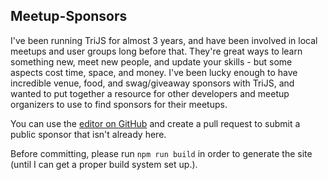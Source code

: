 ## Meetup-Sponsors

I've been running TriJS for almost 3 years, and have been involved in local meetups and user groups long before that. They're great ways to learn something new, meet new people, and update your skills - but some aspects cost time, space, and money. I've been lucky enough to have incredible venue, food, and swag/giveaway sponsors with TriJS, and wanted to put together a resource for other developers and meetup organizers to use to find sponsors for their meetups.

You can use the [editor on GitHub](https://github.com/RyannosaurusRex/meetupsponsors.github.io/edit/master/src/static/data.json) and create a pull request to submit a public sponsor that isn't already here.

Before committing, please run `npm run build` in order to generate the site (until I can get a proper build system set up.).

